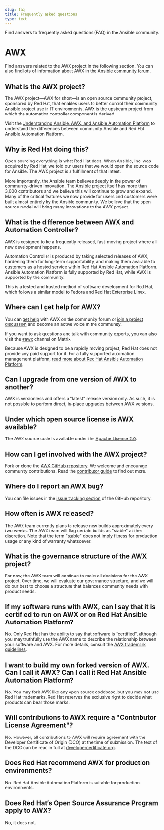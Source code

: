 ```yaml
---
slug: faq
title: Frequently asked questions
type: text
---
```

Find answers to frequently asked questions (FAQ) in the Ansible community.

# AWX

Find answers related to the AWX project in the following section.
You can also find lots of information about AWX in the [Ansible community forum](https://forum.ansible.com/tag/awx).

## What is the AWX project?

The AWX project—AWX for short—is an open source community project, sponsored by Red Hat, that enables users to better control their community Ansible project use in IT environments.
AWX is the upstream project from which the automation controller component is derived.

Visit the [Understanding Ansible, AWX, and Ansible Automation Platform](https://www.redhat.com/en/technologies/management/ansible/compare-awx-vs-ansible-automation-platform) to understand the differences between community Ansible and Red Hat Ansible Automation Platform.

## Why is Red Hat doing this?

Open sourcing everything is what Red Hat does.
When Ansible, Inc. was acquired by Red Hat, we told our users that we would open the source code for Ansible.
The AWX project is a fulfillment of that intent.

More importantly, the Ansible team believes deeply in the power of community-driven innovation.
The Ansible project itself has more than 3,000 contributors and we believe this will continue to grow and expand.
Many of the critical features we now provide for users and customers were built almost entirely by the Ansible community.
We believe that the open source model will bring many innovations to the AWX project.

## What is the difference between AWX and Automation Controller?

AWX is designed to be a frequently released, fast-moving project where all new development happens.

Automation Controller is produced by taking selected releases of AWX, hardening them for long-term supportability, and making them available to customers as a hosted service within Red Hat Ansible Automation Platform.
Ansible Automation Platform is fully supported by Red Hat, while AWX is supported by the community.

This is a tested and trusted method of software development for Red Hat, which follows a similar model to Fedora and Red Hat Enterprise Linux.

## Where can I get help for AWX?

You can [get help](https://forum.ansible.com/tags/c/help/6/all/awx) with AWX on the community forum or [join a project discussion](https://forum.ansible.com/tags/c/project/7/awx) and become an active voice in the community.

If you want to ask questions and talk with community experts, you can also visit the [#awx](https://matrix.to/#/#awx:ansible.com) channel on Matrix.

Because AWX is designed to be a rapidly moving project, Red Hat does not provide any paid support for it.
For a fully supported automation management platform, [read more about Red Hat Ansible Automation Platform](https://www.redhat.com/en/technologies/management/ansible).

## Can I upgrade from one version of AWX to another?

AWX is versionless and offers a "latest" release version only.
As such, it is not possible to perform direct, in-place upgrades between AWX versions.

## Under which open source license is AWX available?

The AWX source code is available under the [Apache License 2.0](https://github.com/ansible/awx/blob/devel/LICENSE.md).

## How can I get involved with the AWX project?

Fork or clone the [AWX GitHub repository](https://github.com/ansible/awx).
We welcome and encourage community contributions.
Read the [contributor guide](https://github.com/ansible/awx/blob/devel/CONTRIBUTING.md) to find out more.

## Where do I report an AWX bug?

You can file issues in the [issue tracking section](https://github.com/ansible/awx/issues) of the GitHub repository.

## How often is AWX released?

The AWX team currently plans to release new builds approximately every two weeks.
The AWX team will flag certain builds as "stable" at their discretion.
Note that the term "stable" does not imply fitness for production usage or any kind of warranty whatsoever.

## What is the governance structure of the AWX project?

For now, the AWX team will continue to make all decisions for the AWX project.
Over time, we will evaluate our governance structure, and we will do our best to choose a structure that balances community needs with product needs.

## If my software runs with AWX, can I say that it is certified to run on AWX or on Red Hat Ansible Automation Platform?

No.
Only Red Hat has the ability to say that software is "certified", although you may truthfully use the AWX name to describe the relationship between your software and AWX.
For more details, consult the [AWX trademark guidelines](https://github.com/ansible/awx-logos/blob/master/TRADEMARKS.md).

## I want to build my own forked version of AWX. Can I call it AWX? Can I call it Red Hat Ansible Automation Platform?

No.
You may fork AWX like any open source codebase, but you may not use Red Hat trademarks.
Red Hat reserves the exclusive right to decide what products can bear those marks.

## Will contributions to AWX require a "Contributor License Agreement"?

No.
However, all contributions to AWX will require agreement with the Developer Certificate of Origin (DCO) at the time of submission.
The text of the DCO can be read in full at [developercertificate.org](https://developercertificate.org/).

## Does Red Hat recommend AWX for production environments?

No.
Red Hat Ansible Automation Platform is suitable for production environments.

## Does Red Hat’s Open Source Assurance Program apply to AWX?

No, it does not.
